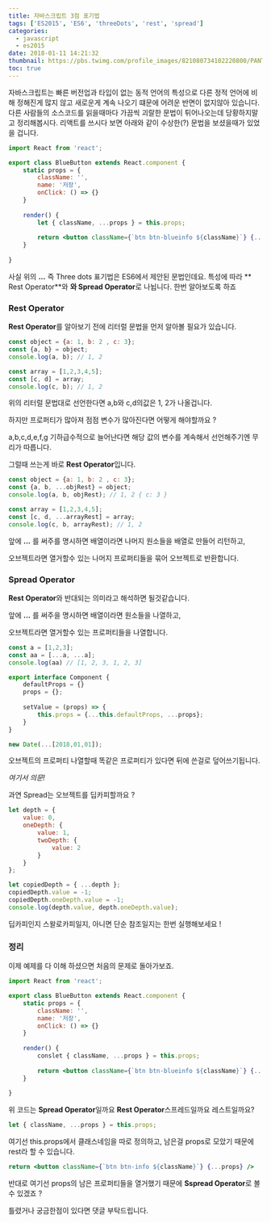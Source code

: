 ```yaml
---
title: 자바스크립트 3점 표기법
tags: ['ES2015', 'ES6', 'threeDots', 'rest', 'spread']
categories:
  - javascript
  - es2015
date: 2018-01-11 14:21:32
thumbnail: https://pbs.twimg.com/profile_images/821080734102220800/PANTqUmu.jpg
toc: true
---
```


자바스크립트는 빠른 버전업과 타입이 없는 동적 언어의 특성으로 다른 정적 언어에 비해 정해진게 많지 않고 새로운게 계속 나오기 떄문에 어려운 반면이 없지않아 있습니다. 다른 사람들의 소스코드를 읽을때마다 가끔씩 괴랄한 문법이 튀어나오는데 당황하지말고 정리해봅시다. 리액트를 쓰시다 보면 아래와 같이 수상한(?) 문법을 보셨을때가 있었을 겁니다.

<!-- more -->

```jsx
import React from 'react';

export class BlueButton extends React.component {
	static props = {
		className: '',
		name: '저장',
		onClick: () => {}
	}
	
	render() {
		let { className, ...props } = this.props;
		
		return <button className={`btn btn-blueinfo ${className}`} {...props} />		
	}
	
}
```
사실 위의 **...**  즉 Three dots 표기법은 ES6에서 제안된 문법인데요.
특성에 따라 ** Rest Operator**와 **와 Spread Operator**로 나뉩니다. 한번 알아보도록 하죠
 
### Rest Operator

**Rest Operator**를 알아보기 전에 리터럴 문법을 먼저 알아볼 필요가 있습니다.

```js
const object = {a: 1, b: 2 , c: 3};
const {a, b} = object;
console.log(a, b); // 1, 2

const array = [1,2,3,4,5];
const [c, d] = array;
console.log(c, b); // 1, 2
```

위의 리터럴 문법대로 선언한다면 a,b와 c,d의값은 1, 2가 나올겁니다. 

하지만 프로퍼티가 많아져 점점 변수가 많아진다면 어떻게 해야할까요 ?

a,b,c,d,e,f,g 기하급수적으로 늘어난다면 해당 값의 변수를 계속해서 선언해주기엔 무리가 따릅니다.

그럴때 쓰는게 바로 **Rest Operator**입니다.

```js
const object = {a: 1, b: 2 , c: 3};
const {a, b, ...objRest} = object;
console.log(a, b, objRest); // 1, 2 { c: 3 }

const array = [1,2,3,4,5];
const [c, d, ...arrayRest] = array;
console.log(c, b, arrayRest); // 1, 2
```

앞에 **...** 를 써주를 명시하면 배열이라면 나머지 원소들을 배열로 만들어 리턴하고,

오브젝트라면 열거할수 있는 나머지 프로퍼티들을 묶어 오브젝트로 반환합니다.

### Spread Operator

**Rest Operator**와 반대되는 의미라고 해석하면 될것같습니다.

앞에 **...** 를 써주을 명시하면 배열이라면 원소들을 나열하고, 

오브젝트라면 열거할수 있는 프로퍼티들을 나열합니다.

```js
const a = [1,2,3];
const aa = [...a, ...a];
console.log(aa) // [1, 2, 3, 1, 2, 3]
```

```js
export interface Component {
	defaultProps = {}
    props = {};
    
    setValue = (props) => {
    	this.props = {...this.defaultProps, ...props};
    }	
}
```

```js
new Date(...[2018,01,01]);
```
오브젝트의 프로퍼티 나열할때 똑같은 프로퍼티가 있다면 뒤에 쓴걸로 덮어쓰기됩니다.

*여기서 의문!*

과연 Spread는 오브젝트를 딥카피할까요 ?

```js
let depth = {
	value: 0,
	oneDepth: {
		value: 1,
		twoDepth: {
        	value: 2
		}
	}	
};

let copiedDepth = { ...depth };
copiedDepth.value = -1;
copiedDepth.oneDepth.value = -1;
console.log(depth.value, depth.oneDepth.value);
```
딥카피인지 스왈로카피일지, 아니면 단순 참조일지는 한번 실행해보세요 !


### 정리

이제 예제를 다 이해 하셨으면 처음의 문제로 돌아가보죠.

```jsx
import React from 'react';

export class BlueButton extends React.component {
	static props = {
		className: '',
		name: '저장',
		onClick: () => {}
	}
	
	render() {
		conslet { className, ...props } = this.props;
		
		return <button className={`btn btn-blueinfo ${className}`} {...props} />		
	}
	
}
```
위 코드는 **Spread Operator**일까요 **Rest Operator**스프레드일까요 레스트일까요? 

```jsx
let { className, ...props } = this.props;
```` 

여기선 this.props에서 클래스네임을 따로 정의하고, 남은걸 props로 모았기 때문에 rest라 할 수 있습니다.

```jsx
return <button className={`btn btn-info ${className}`} {...props} />
```

반대로 여기선 props의 남은 프로퍼티들을 열거했기 때문에 **Sspread Operator**로 볼수 있겠죠 ?

틀렸거나 궁금한점이 있다면 댓글 부탁드립니다.
<!--stackedit_data:
eyJoaXN0b3J5IjpbLTEyMDk3MTQ4OTYsNDI0ODE1MzYzLC0xND
c4NTI2ODc0XX0=
-->